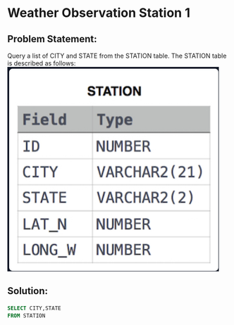 # Weather Observation Station 1

## Problem Statement:
Query a list of CITY and STATE from the STATION table.
The STATION table is described as follows:
<br>![](./Images/STATION.png)

## Solution:
```SQL
SELECT CITY,STATE
FROM STATION
```

